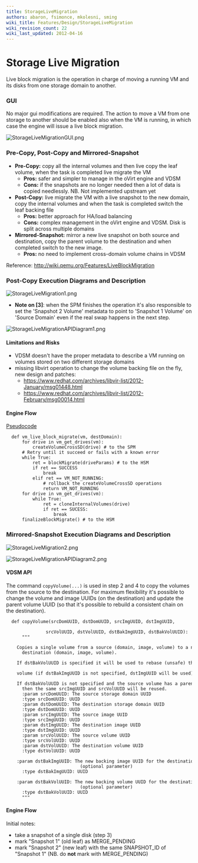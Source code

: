 ```yaml
---
title: StorageLiveMigration
authors: abaron, fsimonce, mkolesni, sming
wiki_title: Features/Design/StorageLiveMigration
wiki_revision_count: 22
wiki_last_updated: 2012-04-16
---
```


# Storage Live Migration

Live block migration is the operation in charge of moving a running VM and its disks from one storage domain to another.

### GUI

No major gui modifications are required. The action to move a VM from one storage to another should be enabled also when the VM is running, in which case the engine will issue a live block migration.

![](StorageLiveMigrationGUI.png "StorageLiveMigrationGUI.png")

### Pre-Copy, Post-Copy and Mirrored-Snapshot

*   **Pre-Copy:** copy all the internal volumes and then live copy the leaf volume, when the task is completed live migrate the VM
    -   **Pros:** safer and simpler to manage in the oVirt engine and VDSM
    -   **Cons:** if the snapshots are no longer needed then a lot of data is copied needlessly. NB. Not implemented upstream yet
*   **Post-Copy:** live migrate the VM with a live snapshot to the new domain, copy the internal volumes and when the task is completed switch the leaf backing file
    -   **Pros:** better approach for HA/load balancing
    -   **Cons:** complex management in the oVirt engine and VDSM. Disk is split across multiple domains
*   **Mirrored-Snapshot:** mirror a new live snapshot on both source and destination, copy the parent volume to the destination and when completed switch to the new image.
    -   **Pros:** no need to implement cross-domain volume chains in VDSM

Reference: [<http://wiki.qemu.org/Features/LiveBlockMigration>](http://wiki.qemu.org/Features/LiveBlockMigration)

### Post-Copy Execution Diagrams and Description

![](StorageLiveMigration1.png "StorageLiveMigration1.png")

*   **Note on [3]**: when the SPM finishes the operation it's also responsible to set the 'Snapshot 2 Volume' metadata to point to 'Snapshot 1 Volume' on 'Source Domain' even if the real swap happens in the next step.

![](StorageLiveMigrationAPIDiagram1.png "StorageLiveMigrationAPIDiagram1.png")

#### Limitations and Risks

*   VDSM doesn't have the proper metadata to describe a VM running on volumes stored on two different storage domains
*   missing libvirt operation to change the volume backing file on the fly, new design and patches:
    -   <https://www.redhat.com/archives/libvir-list/2012-January/msg01448.html>
    -   <https://www.redhat.com/archives/libvir-list/2012-February/msg00014.html>

#### Engine Flow

[Pseudocode](http://en.wikipedia.org/wiki/Pseudocode)

      def vm_live_block_migrate(vm, destDomain):
          for drive in vm_get_drives(vm):
              createVolumeCrossSD(drive) # to the SPM
          # Retry until it succeed or fails with a known error
          while True:
              ret = blockMigrate(driveParams) # to the HSM
              if ret == SUCCESS
                  break
              elif ret == VM_NOT_RUNNING:
                  # rollback the createVolumeCrossSD operations
                  return VM_NOT_RUNNING
          for drive in vm_get_drives(vm):
              while True:
                  ret = cloneInternalVolumes(drive)
                  if ret == SUCESS:
                      break
          finalizeBlockMigrate() # to the HSM

### Mirrored-Snapshot Execution Diagrams and Description

![](StorageLiveMigration2.png "StorageLiveMigration2.png")

![](StorageLiveMigrationAPIDiagram2.png "StorageLiveMigrationAPIDiagram2.png")

#### VDSM API

The command `copyVolume(...)` is used in step 2 and 4 to copy the volumes from the source to the destination. For maximum flexibility it's possible to change the volume and image UUIDs (on the destination) and update the parent volume UUID (so that it's possible to rebuild a consistent chain on the destination).

      def copyVolume(srcDomUUID, dstDomUUID, srcImgUUID, dstImgUUID,
                     srcVolUUID, dstVolUUID, dstBakImgUUID, dstBakVolUUID):
          """
          Copies a single volume from a source (domain, image, volume) to a new
          destination (domain, image, volume).
          If dstBakVolUUID is specified it will be used to rebase (unsafe) the
          volume (if dstBakImgUUID is not specified, dstImgUUID will be used).
          If dstBakVolUUID is not specified and the source volume has a parent,
          then the same srcImgUUID and srcVolUUID will be reused.
          :param srcDomUUID: The source storage domain UUID
          :type srcDomUUID: UUID
          :param dstDomUUID: The destination storage domain UUID
          :type dstDomUUID: UUID
          :param srcImgUUID: The source image UUID
          :type srcImgUUID: UUID
          :param dstImgUUID: The destination image UUID
          :type dstImgUUID: UUID
          :param srcVolUUID: The source volume UUID
          :type srcVolUUID: UUID
          :param dstVolUUID: The destination volume UUID
          :type dstVolUUID: UUID
          :param dstBakImgUUID: The new backing image UUID for the destination
                                (optional parameter)
          :type dstBakImgUUID: UUID
          :param dstBakVolUUID: The new backing volume UUID for the destination
                                (optional parameter)
          :type dstBakVolUUID: UUID
          """

#### Engine Flow

Initial notes:

*   take a snapshot of a single disk (step 3)
*   mark "Snapshot 1" (old leaf) as MERGE_PENDING
*   mark "Snapshot 2" (new leaf) with the same SNAPSHOT_ID of "Snapshot 1" (NB. do **not** mark with MERGE_PENDING)
